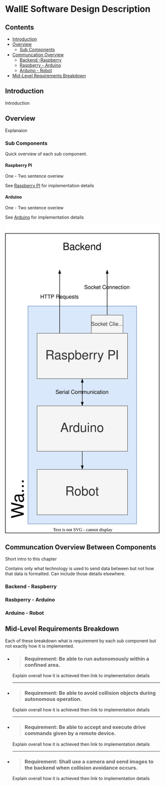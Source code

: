 # WallE Software Design Description

## Contents
* [Introduction](#introduction)
* [Overview](#overview)
  * [Sub Components](#sub-components)
* [Communcation Overview](#communcation-between-components)
  * [Backend -Raspberry](#backend---raspberry)
  * [Raspberry - Arduino](#rasbperry---arduino)
  * [Arduino - Robot](#arduino---robot)
* [Mid-Level Requirements Breakdown]()

## Introduction
Introduction

## Overview

Explanaion

### Sub Components
Quick overview of each sub component.

#### Raspberry PI
One - Two sentence overiew

See [Raspberry PI]() for implementation details

#### Arduino
One - Two sentence overiew

See [Arduino]() for implementation details

![WallE Overview](../assets/wallE_software_design.svg)

## Communcation Overview Between Components
Short intro to this chapter

Contains only what technology is used to send data between but not how that data is formatted. Can include those details elsewhere.

### Backend - Raspberry
### Rasbperry - Arduino
### Arduino - Robot

## Mid-Level Requirements Breakdown
Each of these breakdown what is requirement by each sub component but not exactly how it is implemented. 

* > ### Requirement: Be able to run autonomously within a confined area.
  Explain overall how it is achieved then link to implementation details

  ---

* > ### Requirement: Be able to avoid collision objects during autonomous operation.
  Explain overall how it is achieved then link to implementation details
  
  ---
* > ### Requirement: Be able to accept and execute drive commands given by a remote device.
  Explain overall how it is achieved then link to implementation details
  
  ---

* > ### Requirement: Shall use a camera and send images to the backend when collision avoidance occurs.
  Explain overall how it is achieved then link to implementation details